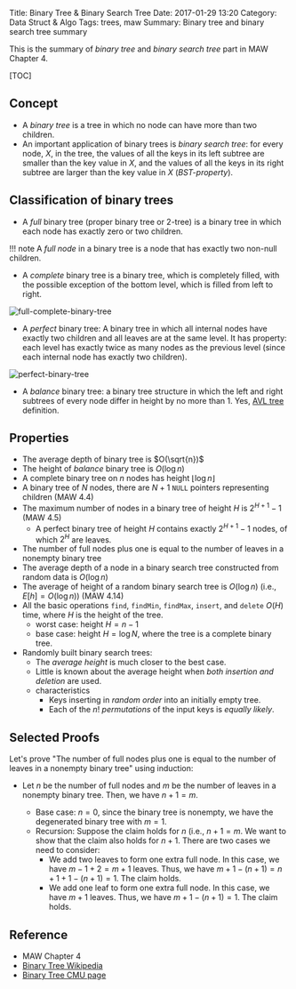 Title: Binary Tree & Binary Search Tree
Date: 2017-01-29 13:20
Category: Data Struct & Algo
Tags: trees, maw
Summary: Binary tree and binary search tree summary

This is the summary of *binary tree* and *binary search tree* part in MAW Chapter 4.

[TOC]

## Concept

- A *binary tree* is a tree in which no node can have more than two children. 
- An important application of binary trees is *binary search tree*: for every node,
  $X$, in the tree, the values of all the keys in its left subtree are smaller than
  the key value in $X$, and the values of all the keys in its right subtree are larger
  than the key value in $X$ (*BST-property*).

## Classification of binary trees

- A *full* binary tree (proper binary tree or 2-tree) is a binary tree in which each node
  has exactly zero or two children.

!!! note
    A *full node* in a binary tree is a node that has exactly two non-null children.

- A *complete* binary tree is a binary tree, which is completely filled, with the possible
  exception of the bottom level, which is filled from left to right.

![full-complete-binary-tree]({filename}/images/full-complete-binary-tree.PNG)

- A *perfect* binary tree: A binary tree in which all internal nodes have exactly two children 
  and all leaves are at the same level. It has property: each level has exactly twice as many 
  nodes as the previous level (since each internal node has exactly two children).

![perfect-binary-tree]({filename}/images/perfect-binary-tree.png)

- A *balance* binary tree: a binary tree structure in which the left and right 
  subtrees of every node differ in height by no more than 1. Yes, [AVL tree]({filename}/blog/2017/02/05/avl.md)
  definition.

## Properties

- The average depth of binary tree is $O(\sqrt{n})$
- The height of *balance* binary tree is $O(\log n)$
- A complete binary tree on $n$ nodes has height $\lfloor \log n \rfloor$
- A binary tree of $N$ nodes, there are $N+1$ `NULL` pointers representing children (MAW 4.4)
- The maximum number of nodes in a binary tree of height $H$ is $2^{H+1}-1$ (MAW 4.5)
    - A perfect binary tree of height $H$ contains exactly $2^{H+1}-1$ nodes, of which $2^H$ are leaves.
- The number of full nodes plus one is equal to the number of leaves in a nonempty binary tree
- The average depth of a node in a binary search tree constructed from random data is $O(\log n)$
- The average of height of a random binary search tree is $O(\log n)$ (i.e., $E[h] = O(\log n)$) (MAW 4.14)
- All the basic operations `find`, `findMin`, `findMax`, `insert`, and `delete`
  $O(H)$ time, where $H$ is the height of the tree.
    - worst case: height $H = n - 1$
    - base case: height $H = \log N$, where the tree is a complete binary tree.
- Randomly built binary search trees:
    - The *average height* is much closer to the best case.
    - Little is known about the average height when *both insertion and deletion* are used.
    - characteristics
        - Keys inserting in *random order* into an initially empty tree.
        - Each of the $n!$ *permutations* of the input keys is *equally likely*.

## Selected Proofs

Let's prove "The number of full nodes plus one is equal to the number of leaves in a nonempty binary tree" using induction:

- Let $n$ be the number of full nodes and $m$ be the number of leaves in a nonempty binary tree. Then, we have $n + 1 = m$.

    - Base case: $n = 0$, since the binary tree is nonempty, we have the degenerated binary tree with $m = 1$.
    - Recursion: Suppose the claim holds for $n$ (i.e., $n + 1 = m$. We want to show that the claim also holds for $n+1$. There are two cases we need to consider:
        - We add two leaves to form one extra full node. In this case, we have $m - 1 + 2 = m+1$ leaves. Thus, we have 
        $m+1 - (n+1) = n+1+1 - (n+1) = 1$. The claim holds.
        - We add one leaf to form one extra full node. In this case, we have $m + 1$ leaves. Thus, we have
        $m+1 - (n+1) = 1$. The claim holds.



## Reference

- MAW Chapter 4
- [Binary Tree Wikipedia](https://en.wikipedia.org/wiki/Binary_tree)
- [Binary Tree CMU page](https://www.cs.cmu.edu/~adamchik/15-121/lectures/Trees/trees.html)
